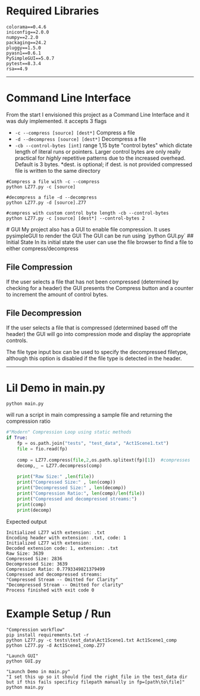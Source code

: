 # Required Libraries
```
colorama==0.4.6
iniconfig==2.0.0
numpy==2.2.0
packaging==24.2
pluggy==1.5.0
pyasn1==0.6.1
PySimpleGUI==5.0.7
pytest==8.3.4
rsa==4.9
```


---
# Command Line Interface
From the start I envisioned this project as a Command Line Interface and it was duly implemented. 
it accepts 3 flags
- `-c --compress [source] [dest*]`  Compress a file
- `-d --decompress [source] [dest*]` Decompress a file
- `-cb --control-bytes [int]` range 1,15 byte "control bytes" which dictate length of literal runs or pointers. Larger control bytes are only really practical for *highly* repetitive patterns due to the increased overhead. Default is 3 bytes.
\*dest. is optional; if dest. is not provided compressed file is written to the same directory
```shell
#Compress a file with -c --compress
python LZ77.py -c [source] 

#decompress a file -d --decompress
python LZ77.py -d [source].Z77

#compress with custom control byte length -cb --control-bytes
python LZ77.py -c [source] [dest*] --control-bytes 2
```

<div style="page-break-after: always;"></div>
# GUI
My project also has a GUI to enable file compression. It uses pysimpleGUI to render the GUI
The GUI can be run using `python GUI.py`
## Initial State
In its initial state the user can use the file browser to find a file to either compress/decompress


## File Compression

If the user selects a file that has not been compressed (determined by checking for a header) the GUI presents the Compress button and a counter to increment the amount of control bytes.


## File Decompression

If the user selects a file that is compressed (determined based off the header) the GUI will go into compression mode and display the appropriate controls.

The file type input box can be used to specify the decompressed filetype, although this option is disabled if the file type is detected in the header.



---

# Lil Demo in main.py
```shell
python main.py
```
will run a script in main compressing a sample file and returning the compression ratio
```python
#"Modern" Compression Loop using static methods  
if True:  
    fp = os.path.join("tests", "test_data", "Act1Scene1.txt")  
    file = fio.read(fp)  
  
    comp = LZ77.compress(file,2,os.path.splitext(fp)[1])  #compresses  
    decomp,_ = LZ77.decompress(comp)  
  
    print("Raw Size:" ,len(file))  
    print("Compressed Size:" , len(comp))  
    print("Decompressed Size:" , len(decomp))  
    print("Compression Ratio:", len(comp)/len(file))  
    print("Compressed and decompressed streams:")  
    print(comp)  
    print(decomp)
```
Expected output
```shell
Initialized LZ77 with extension: .txt
Encoding header with extension: .txt, code: 1
Initialized LZ77 with extension: 
Decoded extension code: 1, extension: .txt
Raw Size: 3639
Compressed Size: 2836
Decompressed Size: 3639
Compression Ratio: 0.7793349821379499
Compressed and decompressed streams:
"Compressed Stream -- Omitted for Clarity"
"Decompressed Stream -- Omitted for clarity"
Process finished with exit code 0
```


# Example Setup / Run
```shell
"Compression workflow"
pip install requirements.txt -r
python LZ77.py -c tests\test_data\Act1Scene1.txt Act1Scene1_comp
python LZ77.py -d Act1Scene1_comp.Z77

"Launch GUI"
python GUI.py

"Launch Demo in main.py"
"I set this up so it should find the right file in the test_data dir but if this fails specificy filepath manually in fp=[path\to\file]"
python main.py

```
